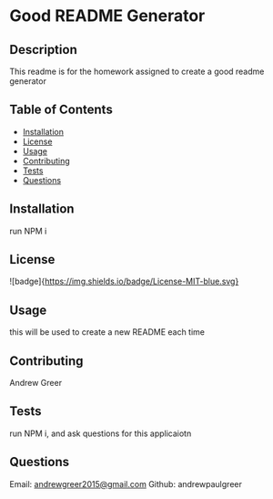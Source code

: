 # Good README Generator


## Description
This readme is for the homework assigned to create a good readme generator

## Table of Contents
* [Installation](#installation)
* [License](#license)
* [Usage](#usage)
* [Contributing](#contributing)
* [Tests](#tests)
* [Questions](#questions)



## Installation
run NPM i

## License
![badge]{https://img.shields.io/badge/License-MIT-blue.svg}

## Usage
this will be used to create a new README each time

## Contributing
Andrew Greer

## Tests 
run NPM i, and ask questions for this applicaiotn

## Questions
Email: andrewgreer2015@gmail.com
Github: andrewpaulgreer

